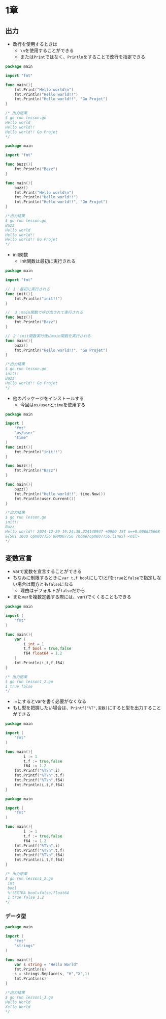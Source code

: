 # 1章

## 出力
- 改行を使用するときは
    - `\n`を使用することができる
    - または`Print`ではなく、`Println`をすることで改行を指定できる

```go
package main

import "fmt"

func main(){
	fmt.Print("Hello world\n")
	fmt.Println("Hello world!!")
	fmt.Println("Hello world!!", "Go Projet")
}

/* 出力結果
$ go run lesson.go 
Hello world
Hello world!!
Hello world!! Go Projet
*/
```


```go
package main

import "fmt"

func buzz(){
	fmt.Println("Bazz")
}

func main(){
	buzz()
	fmt.Print("Hello world\n")
	fmt.Println("Hello world!!")
	fmt.Println("Hello world!!", "Go Projet")
}

/*出力結果
$ go run lesson.go 
Bazz
Hello world
Hello world!!
Hello world!! Go Projet
*/
```

- init関数
    - init関数は最初に実行される

```go
package main

import "fmt"

// １：最初に実行される
func init(){
	fmt.Println("init!!")
}

//　３：main関数で呼び出されて実行される
func buzz(){
	fmt.Println("Bazz")
}

// ２：init関数実行後にmain関数を実行される
func main(){
	buzz()
	fmt.Println("Hello world!!", "Go Projet")
}

/*出力結果
$ go run lesson.go 
init!!
Bazz
Hello world!! Go Projet
*/
```

- 他のパッケージをインストールする
  - 今回は`os/user`と`time`を使用する

```go
package main

import (
	"fmt"
	"os/user"
	"time"
)
func init(){
	fmt.Println("init!!")
}

func buzz(){
	fmt.Println("Bazz")
}

func main(){
	buzz()
	fmt.Println("Hello world!!", time.Now())
	fmt.Println(user.Current())
}

/*出力結果
$ go run lesson.go 
init!!
Bazz
Hello world!! 2024-12-29 19:24:38.224148947 +0900 JST m=+0.000025668
&{501 1000 opm007756 OPM007756 /home/opm007756.linux} <nil>
*/
```


## 変数宣言
- varで変数を宣言することができる
- ちなみに制限するときに`var t,f bool`にしてtとfを`true`と`false`で指定しない場合は両方とも`false`になる
    - 理由はデフォルトが`false`だから
- またvarを複数定義する際には、var()でくくることもできる

```go
package main

import (
	"fmt"
)

func main(){
	var (
		i int = 1
		t,f bool = true,false
		f64 float64 = 1.2
	)
	fmt.Println(i,t,f,f64)
}

/* 出力結果
$ go run lesson1_2.go 
1 true false
*/
```

- `:=`にするとvarを書く必要がなくなる
- もし型を把握したい場合は、`Printf("%T",変数)`にすると型を出力することができる

```go
package main

import (
	"fmt"
)

func main(){
		i := 1
		t,f := true,false
		f64 := 1.2
	fmt.Printf("%T\n",i)
	fmt.Printf("%T\n",t,f)
	fmt.Printf("%T\n",f64)
	fmt.Println(i,t,f,f64)
}

package main

import (
	"fmt"
)

func main(){
		i := 1
		t,f := true,false
		f64 := 1.2
	fmt.Printf("%T\n",i)
	fmt.Printf("%T\n",t,f)
	fmt.Printf("%T\n",f64)
	fmt.Println(i,t,f,f64)
}

/* 出力結果
$ go run lesson1_2.go 
 int
 bool
 %!(EXTRA bool=false)float64
 1 true false 1.2
*/
```

### データ型

```go
package main

import (
	"fmt"
	"strings"
)

func main(){
	var s string = "Hello World"
	fmt.Println(s)
	s = strings.Replace(s, "H","X",1)
	fmt.Println(s)
}

/*出力結果
$ go run lesson1_3.go 
Hello World
Xello World
*/
```
